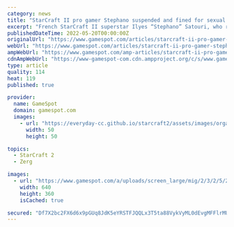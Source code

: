 ```yaml
---
category: news
title: "StarCraft II pro gamer Stephano suspended and fined for sexual comments"
excerpt: "French StarCraft II superstar Ilyes “Stephano” Satouri, who recently signed a new deal with the prominent Evil Geniuses organization one month ago, has been suspended by his team without pay ..."
publishedDateTime: 2022-05-20T00:00:00Z
originalUrl: "https://www.gamespot.com/articles/starcraft-ii-pro-gamer-stephano-suspended-and-fined-for-sexual-comments/1100-6398219/"
webUrl: "https://www.gamespot.com/articles/starcraft-ii-pro-gamer-stephano-suspended-and-fined-for-sexual-comments/1100-6398219/"
ampWebUrl: "https://www.gamespot.com/amp-articles/starcraft-ii-pro-gamer-stephano-suspended-and-fined-for-sexual-comments/1100-6398219/"
cdnAmpWebUrl: "https://www-gamespot-com.cdn.ampproject.org/c/s/www.gamespot.com/amp-articles/starcraft-ii-pro-gamer-stephano-suspended-and-fined-for-sexual-comments/1100-6398219/"
type: article
quality: 114
heat: 119
published: true

provider:
  name: GameSpot
  domain: gamespot.com
  images:
    - url: "https://everyday-cc.github.io/starcraft2/assets/images/organizations/gamespot.com-50x50.jpg"
      width: 50
      height: 50

topics:
  - StarCraft 2
  - Zerg

images:
  - url: "https://www.gamespot.com/a/uploads/screen_large/mig/2/3/2/5/2122325-169_egstephanosuspended_gsnews_10152012.jpg"
    width: 640
    height: 360
    isCached: true

secured: "Df7X2bc2FX6d6x9pGUq8JdK5eYRSTFJQQLx3T5ta88VykVyML0dEvgMFFlrMUzjqbJbxPugKfyeW/WWlibDwQBOyynqfN73W7O8Kf7J3GcoZ5mH7Ug9E60gcmdAKNH8/7Ub2SM23dkChaLpT5Q2IoWfDHTV+4lLGFVSoawLyiEh5AlQseraVJ26cJ047fTMbLDSGvThwgEyDo5JXucbEE7Aee33BdmsTQ1TKfiTBoBdkA+7qKQBuYtcD6viNWGGpPKCIvfPdPxMAO1gEDIi5Ij7++qudDS2N76a4z+wWpzV+UF3ZD01HkXBCaJau1T+VaUkm/qsNRvHKyh7AEanYn3wGMnSSopvatgbEyOAzYtI=;GN2qM6d6tF+2+irMQpxc8Q=="
---
```


